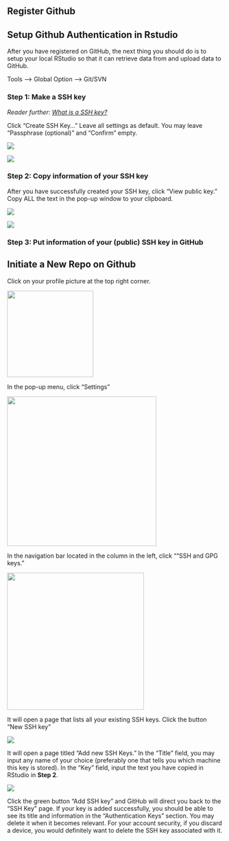 ## Register Github

## Setup Github Authentication in Rstudio

After you have registered on GitHub, the next thing you should do is to
setup your local RStudio so that it can retrieve data from and upload
data to GitHub.

Tools —&gt; Global Option —&gt; Git/SVN

### Step 1: Make a SSH key

*Reader further: [What is a SSH
key?](https://www.ssh.com/academy/ssh-keys)*

Click “Create SSH Key…” Leave all settings as default. You may leave
“Passphrase (optional)” and “Confirm” empty.

![](images/paste-EEDE0385.png)

![](images/paste-B7F8DC6D.png)

### Step 2: Copy information of your SSH key

After you have successfully created your SSH key, click “View public
key.” Copy ALL the text in the pop-up window to your clipboard.

![](images/paste-74577312.png)

![](images/paste-14ED5A26.png)

### Step 3: Put information of your (public) SSH key in GitHub

## Initiate a New Repo on Github

Click on your profile picture at the top right corner.

<img src="images/Screenshot%202023-09-27%20at%203.10.07%20PM.png"
width="201" />

In the pop-up menu, click “Settings”

<img src="images/Screenshot%202023-09-27%20at%203.10.19%20PM.png"
width="348" />

In the navigation bar located in the column in the left, click ““SSH and
GPG keys.”

<img src="images/Screenshot%202023-09-27%20at%203.10.43%20PM.png"
width="319" />

It will open a page that lists all your existing SSH keys. Click the
button “New SSH key”

![](images/Screenshot%202023-09-27%20at%203.11.07%20PM.png)

It will open a page titled “Add new SSH Keys.” In the “Title” field, you
may input any name of your choice (preferably one that tells you which
machine this key is stored). In the “Key” field, input the text you have
copied in RStudio in **Step 2**.

![](images/Screenshot%202023-09-27%20at%203.11.51%20PM.png)

Click the green button “Add SSH key” and GitHub will direct you back to
the “SSH Key” page. If your key is added successfully, you should be
able to see its title and information in the “Authentication Keys”
section. You may delete it when it becomes relevant. For your account
security, if you discard a device, you would definitely want to delete
the SSH key associated with it.
